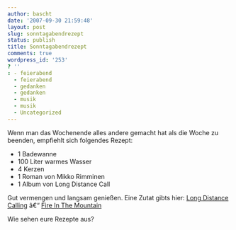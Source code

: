 ```yaml
---
author: bascht
date: '2007-09-30 21:59:48'
layout: post
slug: sonntagabendrezept
status: publish
title: Sonntagabendrezept
comments: true
wordpress_id: '253'
? ''
: - feierabend
  - feierabend
  - gedanken
  - gedanken
  - musik
  - musik
  - Uncategorized
---
```


Wenn man das Wochenende alles andere gemacht hat als die Woche zu
beenden, empfiehlt sich folgendes Rezept:
-   1 Badewanne
-   100 Liter warmes Wasser
-   4 Kerzen
-   1 Roman von Mikko Rimminen
-   1 Album von Long Distance Call

Gut vermengen und langsam genießen. Eine Zutat gibts hier:
[Long Distance Calling](http://www.last.fm/music/Long+Distance+Calling)
â€“
[Fire In The Mountain](http://www.last.fm/music/Long+Distance+Calling/_/Fire+In+The+Mountain)

Wie sehen eure Rezepte aus?


